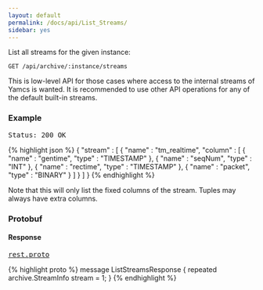 ```yaml
---
layout: default
permalink: /docs/api/List_Streams/
sidebar: yes
---
```


List all streams for the given instance:

    GET /api/archive/:instance/streams
    
<div class="hint">
    This is low-level API for those cases where access to the internal streams of Yamcs is wanted. It is recommended to use other API operations for any of the default built-in streams.
</div>


### Example

<pre class="header">Status: 200 OK</pre>
{% highlight json %}
{
  "stream" : [ {
    "name" : "tm_realtime",
    "column" : [ {
      "name" : "gentime",
      "type" : "TIMESTAMP"
    }, {
      "name" : "seqNum",
      "type" : "INT"
    }, {
      "name" : "rectime",
      "type" : "TIMESTAMP"
    }, {
      "name" : "packet",
      "type" : "BINARY"
    } ]
  } ]
}
{% endhighlight %}

Note that this will only list the fixed columns of the stream. Tuples may always have extra columns.

### Protobuf

#### Response

<pre class="r header"><a href="/docs/api/rest.proto/">rest.proto</a></pre>
{% highlight proto %}
message ListStreamsResponse {
  repeated archive.StreamInfo stream = 1;
}
{% endhighlight %}

